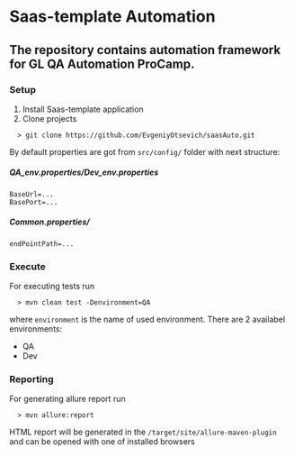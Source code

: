 # Saas-template Automation

## The repository contains automation framework for GL QA Automation ProCamp.

### Setup 
1. Install Saas-template application
2. Clone projects 
```
  > git clone https://github.com/EvgeniyOtsevich/saasAuto.git
```
By default properties are got from `src/config/` folder with next structure:
##### QA_env.properties/Dev_env.properties
```
BaseUrl=...
BasePort=...
```
##### Common.properties/
```
endPointPath=...
```
### Execute
For executing tests run
```
  > mvn clean test -Denvironment=QA
```
where `environment` is the name of used environment. There are 2 availabel environments:
- QA
- Dev

### Reporting
For generating allure report run
```
  > mvn allure:report
```
HTML report will be generated in the `/target/site/allure-maven-plugin` and can be opened with one of installed browsers
